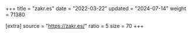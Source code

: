 +++
title = "zakr.es"
date = "2022-03-22"
updated = "2024-07-14"
weight = 71380

[extra]
source = "https://zakr.es/"
ratio = 5
size = 70
+++
